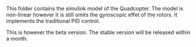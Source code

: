 This folder contains the simulink model of the Quadcopter. The model is non-linear
however it is still omits the gyroscopic effet of the rotors. It implements the traditional 
PID control.

This is however the beta version. 
The stable version will be released within a month.
